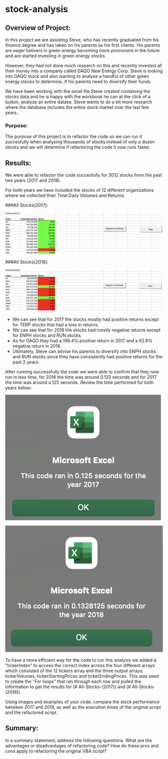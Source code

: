 # stock-analysis

## Overview of Project: 
In this project we are assisting Steve, who has recently graduated from his finance degree and has taken on his parents as his first clients. His parents are eager belivers in green energy becoming more promonent in the future and are started investing in green energy stocks. 

However, they had not done much research on this and recently invested all their money into a company called DAQO New Energy Corp. Steve is looking into DAQO stock and also wanting to analyse a handful of other green energy stocks to determine, if his parents need to diversify their funds.

We have been working with the excel file Steve created containing the stocks data and he is happy with the workbook he can at the click of a button, analyze an entire datase. Steve wants to do a bit more research where the database includes the entire stock market over the last few years. 

### Purpose:
The purpose of this project is to refactor the code so we can run it succesfully when analysing thousands of stocks instead of only a dozen stocks and we will determine if refactoring the code it now runs faster. 

## Results:

We were able to refactor the code succesfully for 3012 stocks from the past two years (2017 and 2018). 

For both years we have included the stocks of 12 different organizations where we collected their Total Daily Volumes and Returns. 

###All Stocks(2017): 

![Stocks2017](https://github.com/Lesliec87/stock-analysis/blob/main/Resources%202/Stocks(2017).png)

###All Stocks(2018): 

![Stocks2018](https://github.com/Lesliec87/stock-analysis/blob/main/Resources%202/Stocks(2018).png)

- We can see that for 2017 the stocks mostly had positive returns except for TERP stocks that had a loss in returns. 
- We can see that for 2018 the stocks had mostly negative returns except for ENPH stocks and RUN stocks.
- As for DAQO they had a 199.4% positive return in 2017 and a 62.6% negative return in 2018. 
- Ultimately, Steve can advise his parents to diversify into ENPH stocks and RUN stocks since they have consistently had positive returns for the past 2 years. 

After running successfully the code we were able to confirm that they now run in less time, for 2018 the time was around 0.133 seconds and for 2017 the time was around o.125 seconds. Review the time performed for both years below: 

![time2017](https://github.com/Lesliec87/stock-analysis/blob/main/Resources%202/VBA_Challenge_2017.png)

![time2018](https://github.com/Lesliec87/stock-analysis/blob/main/Resources%202/VBA_Challenge_2018.png)

To have a more efficient way for the code to run this analysis we added a "tickerIndex" to access the correct index across the four different arrays which consisted of the 12 tickers array and the three output arrays: tickerVolumes, tickerStartingPrices and tickerEndingPrices. This was used to create the "For loops" that ran through each row and pulled the information to get the results for (# All-Stocks-(2017)) and (# All-Stocks-(2018)).



Using images and examples of your code, compare the stock performance between 2017 and 2018, as well as the execution times of the original script and the refactored script.


## Summary: 

In a summary statement, address the following questions.
What are the advantages or disadvantages of refactoring code?
How do these pros and cons apply to refactoring the original VBA script?
